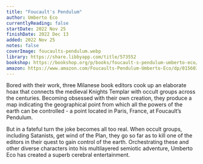 ```yaml
---
title: "Foucault's Pendulum"
author: Umberto Eco
currentlyReading: false
startDate: 2022 Nov 25
finishDate: 2022 Dec 13
added: 2022 Nov 25
notes: false
coverImage: foucaults-pendulum.webp
library: https://share.libbyapp.com/title/573552
bookshop: https://bookshop.org/p/books/foucault-s-pendulum-umberto-eco/6669265
amazon: https://www.amazon.com/Foucaults-Pendulum-Umberto-Eco/dp/015603297X
---
```


Bored with their work, three Milanese book editors cook up an elaborate hoax that connects the medieval Knights Templar with occult groups across the centuries. Becoming obsessed with their own creation, they produce a map indicating the geographical point from which all the powers of the earth can be controlled - a point located in Paris, France, at Foucault’s Pendulum.

But in a fateful turn the joke becomes all too real. When occult groups, including Satanists, get wind of the Plan, they go so far as to kill one of the editors in their quest to gain control of the earth. Orchestrating these and other diverse characters into his multilayered semiotic adventure, Umberto Eco has created a superb cerebral entertainment.  
